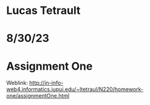 # Lucas Tetrault
# 8/30/23
# Assignment One
Weblink: http://in-info-web4.informatics.iupui.edu/~ltetraul/N220/homework-one/assignmentOne.html
